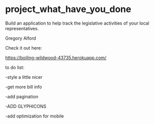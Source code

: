 # project_what_have_you_done
Build an application to help track the legislative activities of your local representatives.

Gregory Alford

Check it out here:

https://boiling-wildwood-43735.herokuapp.com/

to do list:

-style a little nicer

-get more bill info

-add pagination

-ADD GLYPHICONS

-add optimization for mobile
